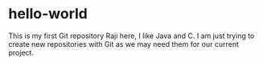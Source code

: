 # hello-world
This is my first Git repository
Raji here, I like Java and C. I am just trying to create new repositories with Git as we may need them 
for our current project.
